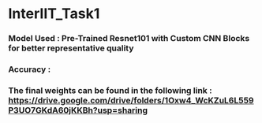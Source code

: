 # InterIIT_Task1

### Model Used : Pre-Trained Resnet101 with Custom CNN Blocks for better representative quality
### Accuracy : 


### The final weights can be found in the following link : https://drive.google.com/drive/folders/1Oxw4_WcKZuL6L559P3UO7GKdA60jKKBh?usp=sharing
